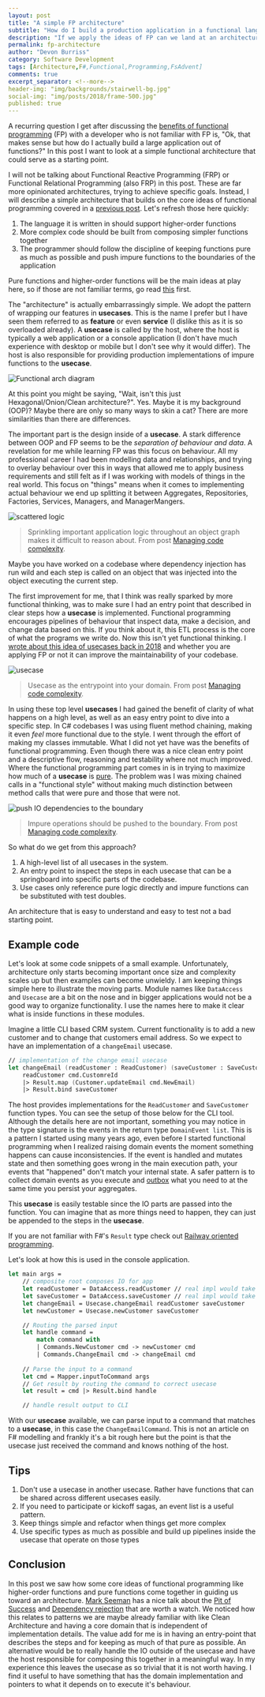 ```yaml
---
layout: post
title: "A simple FP architecture"
subtitle: "How do I build a production application in a functional language?"
description: "If we apply the ideas of FP can we land at an architecture that rises out of the core ideas of high-order functions and pure functions?"
permalink: fp-architecture
author: "Devon Burriss"
category: Software Development
tags: [Architecture,F#,Functional,Programming,FsAdvent]
comments: true
excerpt_separator: <!--more-->
header-img: "img/backgrounds/stairwell-bg.jpg"
social-img: "img/posts/2018/frame-500.jpg"
published: true
---
```


A recurring question I get after discussing the [benefits of functional programming](/what-is-fp) (FP) with a developer who is not familiar with FP is, "Ok, that makes sense but how do I actually build a large application out of functions?" In this post I want to look at a simple functional architecture that could serve as a starting point. 
<!--more-->
I will not be talking about Functional Reactive Programming (FRP) or Functional Relational Programming (also FRP) in this post. These are far more opinionated architectures, trying to achieve specific goals. Instead, I will describe a simple architecture that builds on the core ideas of functional programming covered in a [previous post](/what-is-fp). Let's refresh those here quickly:

 1. The language it is written in should support higher-order functions
 2. More complex code should be built from composing simpler functions together
 3. The programmer should follow the discipline of keeping functions pure as much as possible and push impure functions to the boundaries of the application

Pure functions and higher-order functions will be the main ideas at play here, so if those are not familiar terms, go read [this](/what-is-fp) first.

The "architecture" is actually embarrassingly simple. We adopt the pattern of wrapping our features in **usecases**. This is the name I prefer but I have seen them referred to as **feature** or even **service** (I dislike this as it is so overloaded already).
A **usecase** is called by the host, where the host is typically a web application or a console application (I don't have much experience with desktop or mobile but I don't see why it would differ). The host is also responsible for providing production implementations of impure functions to the **usecase**.

![Functional arch diagram](/img/posts/2021/fp-arch-1.png)

At this point you might be saying, "Wait, isn't this just Hexagonal/Onion/Clean architecture?". Yes. Maybe it is my background (OOP)? Maybe there are only so many ways to skin a cat? There are more similarities than there are differences. 

The important part is the design inside of a **usecase**. A stark difference between OOP and FP seems to be the *separation of behaviour and data*. A revelation for me while learning FP was this focus on behaviour. All my professional career I had been modelling data and relationships, and trying to overlay behaviour over this in ways that allowed me to apply business requirements and still felt as if I was working with models of things in the real world. This focus on "things" means when it comes to implementing actual behaviour we end up splitting it between Aggregates, Repositories, Factories, Services, Managers, and ManagerMangers.

![scattered logic](/img/posts/2018/deeply-nested-dep.jpg)

> Sprinkling important application logic throughout an object graph makes it difficult to reason about. From post [Managing code complexity](/managing-code-complexity).

Maybe you have worked on a codebase where dependency injection has run wild and each step is called on an object that was injected into the object executing the current step.

The first improvement for me, that I think was really sparked by more functional thinking, was to make sure I had an entry point that described in clear steps how a **usecase** is implemented. Functional programming encourages pipelines of behaviour that inspect data, make a decision, and change data based on this. If you think about it, this ETL process is the core of what the programs we write do. Now this isn't yet functional thinking. I [wrote about this idea of usecases back in 2018](/managing-code-complexity) and whether you are applying FP or not it can improve the maintainability of your codebase.

![usecase](/img/posts/2018/use-case.jpg)

> Usecase as the entrypoint into your domain. From post [Managing code complexity](/managing-code-complexity).

In using these top level **usecases** I had gained the benefit of clarity of what happens on a high level, as well as an easy entry point to dive into a specific step. In C# codebases I was using fluent method chaining, making it even *feel* more functional due to the style. I went through the effort of making my classes immutable. 
What I did not yet have was the benefits of functional programming. Even though there was a nice clean entry point and a descriptive flow, reasoning and testability where not much improved.  Where the functional programming part comes in is in trying to maximize how much of a **usecase** is [pure](/what-is-fp). The problem was I was mixing chained calls in a "functional style" without making much distinction between method calls that were pure and those that were not.

![push IO dependencies to the boundary](/img/posts/2018/dependencies-on-boundary.jpg)

> Impure operations should be pushed to the boundary. From post [Managing code complexity](/managing-code-complexity).

So what do we get from this approach?

1. A high-level list of all usecases in the system.
2. An entry point to inspect the steps in each usecase that can be a springboard into specific parts of the codebase.
3. Use cases only reference pure logic directly and impure functions can be substituted with test doubles.

An architecture that is easy to understand and easy to test not a bad starting point.

## Example code

Let's look at some code snippets of a small example. Unfortunately, architecture only starts becoming important once size and complexity scales up but then examples can become unwieldy. I am keeping things simple here to illustrate the moving parts. Module names like `DataAccess` and `Usecase` are a bit on the nose and in bigger applications would not be a good way to organize functionality. I use the names here to make it clear what is inside functions in these modules.

Imagine a little CLI based CRM system. Current functionality is to add a new customer and to change that customers email address. So we expect to have an implementation of a `changeEmail` usecase.

```fsharp
// implementation of the change email usecase
let changeEmail (readCustomer : ReadCustomer) (saveCustomer : SaveCustomer) (cmd : ChangeEmailCommand) : Result<((DomainEvent list) * Customer),string> =
    readCustomer cmd.CustomreId
    |> Result.map (Customer.updateEmail cmd.NewEmail)
    |> Result.bind saveCustomer
```

The host provides implementations for the `ReadCustomer` and `SaveCustomer` function types. You can see the setup of those below for the CLI tool. Although the details here are not important, something you may notice in the type signature is the events in the return type `DomainEvent list`. This is a pattern I started using many years ago, even before I started functional programming when I realized raising domain events the moment something happens can cause inconsistencies. If the event is handled and mutates state and then something goes wrong in the main execution path, your events that "happened" don't match your internal state. A safer pattern is to collect domain events as you execute and [outbox](/reliability-with-intents) what you need to at the same time you persist your aggregates.

This **usecase** is easily testable since the IO parts are passed into the function. You can imagine that as more things need to happen, they can just be appended to the steps in the **usecase**.

If you are not familiar with F#'s `Result` type check out [Railway oriented programming](https://fsharpforfunandprofit.com/rop/).

Let's look at how this is used in the console application.

```fsharp
let main args =
    // composite root composes IO for app
    let readCustomer = DataAccess.readCustomer // real impl would take some config
    let saveCustomer = DataAccess.saveCustomer // real impl would take some config
    let changeEmail = Usecase.changeEmail readCustomer saveCustomer
    let newCustomer = Usecase.newCustomer saveCustomer

    // Routing the parsed input
    let handle command =
        match command with
        | Commands.NewCustomer cmd -> newCustomer cmd
        | Commands.ChangeEmail cmd -> changeEmail cmd
        
    // Parse the input to a command
    let cmd = Mapper.inputToCommand args
    // Get result by routing the command to correct usecase
    let result = cmd |> Result.bind handle

    // handle result output to CLI
```

With our **usecase** available, we can parse input to a command that matches to a **usecase**, in this case the `ChangeEmailCommand`. This is not an article on F# modelling and frankly it's a bit rough here but the point is that the usecase just received the command and knows nothing of the host.

## Tips

1. Don't use a usecase in another usecase. Rather have functions that can be shared across different usecases easily.
2. If you need to participate or kickoff sagas, an event list is a useful pattern.
3. Keep things simple and refactor when things get more complex
4. Use specific types as much as possible and build up pipelines inside the usecase that operate on those types

## Conclusion

In this post we saw how some core ideas of functional programming like higher-order functions and pure functions come together in guiding us toward an architecture. [Mark Seeman](https://blog.ploeh.dk/) has a nice talk about the [Pit of Success](https://www.youtube.com/watch?v=US8QG9I1XW0) and [Dependency rejection](https://www.youtube.com/watch?v=cxs7oLGrxQ4) that are worth a watch. We noticed how this relates to patterns we are maybe already familiar with like Clean Architecture and having a core domain that is independent of implementation details. The value add for me is in having an entry-point that describes the steps and for keeping as much of that pure as possible. An alternative would be to really handle the IO outside of the usecase and have the host responsible for composing this together in a meaningful way. In my experience this leaves the usecase as so trivial that it is not worth having. I find it useful to have something that has the domain implementation and pointers to what it depends on to execute it's behaviour.
